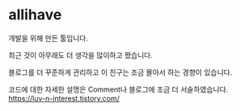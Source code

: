 # allihave

개발을 위해 만든 툴입니다.

최근 것이 아무래도 더 생각을 많이하고 짰습니다.

블로그를 더 꾸준하게 관리하고 이 친구는 조금 몰아서 하는 경향이 있습니다.

코드에 대한 자세한 설명은 Comment나 블로그에 조금 더 서술하였습니다.
https://luv-n-interest.tistory.com/



